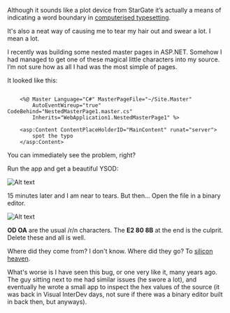Although it sounds like a plot device from StarGate it’s actually a means of indicating a word boundary in [computerised typesetting]( https://secure.wikimedia.org/wikipedia/en/wiki/Zero-width_space).

It's also a neat way of causing me to tear my hair out and swear a lot. I mean a lot.

I recently was building some nested master pages in ASP.NET.  Somehow I had managed to get one of these magical little characters into my source.  I’m not sure how as all I had was the most simple of pages.

It looked like this:	

<pre><code>
    &lt;%@ Master Language="C#" MasterPageFile="~/Site.Master" 
        AutoEventWireup="true" CodeBehind="NestedMasterPage1.master.cs" 
        Inherits="WebApplication1.NestedMasterPage1" %&gt;

    &lt;asp:Content ContentPlaceHolderID="MainContent" runat="server"&gt;
        spot the typo
    &lt;/asp:Content&gt;
</code></pre>

You can immediately see the problem, right?

Run the app and get a beautiful YSOD:

![Alt text](http://benmcevoy.com.au/blog/get/zero-width/utf-error.JPG "invisible characters are hard to spot")

15 minutes later and I am near to tears.  But then… Open the file in a binary editor.

![Alt text](http://benmcevoy.com.au/blog/get/zero-width/utf-error-source.JPG "an innocuous looking trio")

 **OD OA** are the usual /r/n characters.  The **E2 80 8B** at the end is the culprit.  Delete these and all is well.  

Where did they come from? I don't know. Where did they go? To [silicon heaven](https://secure.wikimedia.org/wikipedia/en/wiki/Silicon_Heaven).

What's worse is I have seen this bug, or one very like it, many years ago.  The guy sitting next to me had similar issues (he swore a lot), and eventually he wrote a small app to inspect the hex values of the source (it was back in Visual InterDev days, not sure if there was a binary editor built in back then, but anyways).
